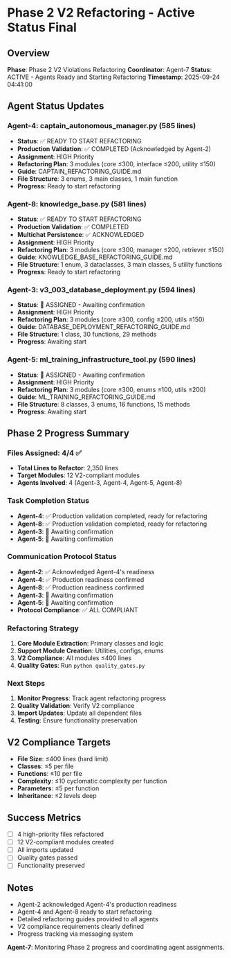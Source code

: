 # Phase 2 V2 Refactoring - Active Status Final

## Overview
**Phase**: Phase 2 V2 Violations Refactoring
**Coordinator**: Agent-7
**Status**: ACTIVE - Agents Ready and Starting Refactoring
**Timestamp**: 2025-09-24 04:41:00

## Agent Status Updates

### Agent-4: captain_autonomous_manager.py (585 lines)
- **Status**: ✅ READY TO START REFACTORING
- **Production Validation**: ✅ COMPLETED (Acknowledged by Agent-2)
- **Assignment**: HIGH Priority
- **Refactoring Plan**: 3 modules (core ≤300, interface ≤200, utility ≤150)
- **Guide**: CAPTAIN_REFACTORING_GUIDE.md
- **File Structure**: 3 enums, 3 main classes, 1 main function
- **Progress**: Ready to start refactoring

### Agent-8: knowledge_base.py (581 lines)
- **Status**: ✅ READY TO START REFACTORING
- **Production Validation**: ✅ COMPLETED
- **Multichat Persistence**: ✅ ACKNOWLEDGED
- **Assignment**: HIGH Priority
- **Refactoring Plan**: 3 modules (core ≤300, manager ≤200, retriever ≤150)
- **Guide**: KNOWLEDGE_BASE_REFACTORING_GUIDE.md
- **File Structure**: 1 enum, 3 dataclasses, 3 main classes, 5 utility functions
- **Progress**: Ready to start refactoring

### Agent-3: v3_003_database_deployment.py (594 lines)
- **Status**: 🔄 ASSIGNED - Awaiting confirmation
- **Assignment**: HIGH Priority
- **Refactoring Plan**: 3 modules (core ≤300, config ≤200, utils ≤150)
- **Guide**: DATABASE_DEPLOYMENT_REFACTORING_GUIDE.md
- **File Structure**: 1 class, 30 functions, 29 methods
- **Progress**: Awaiting start

### Agent-5: ml_training_infrastructure_tool.py (590 lines)
- **Status**: 🔄 ASSIGNED - Awaiting confirmation
- **Assignment**: HIGH Priority
- **Refactoring Plan**: 3 modules (core ≤300, enums ≤100, utils ≤200)
- **Guide**: ML_TRAINING_REFACTORING_GUIDE.md
- **File Structure**: 8 classes, 3 enums, 16 functions, 15 methods
- **Progress**: Awaiting start

## Phase 2 Progress Summary

### Files Assigned: 4/4 ✅
- **Total Lines to Refactor**: 2,350 lines
- **Target Modules**: 12 V2-compliant modules
- **Agents Involved**: 4 (Agent-3, Agent-4, Agent-5, Agent-8)

### Task Completion Status
- **Agent-4**: ✅ Production validation completed, ready for refactoring
- **Agent-8**: ✅ Production validation completed, ready for refactoring
- **Agent-3**: 🔄 Awaiting confirmation
- **Agent-5**: 🔄 Awaiting confirmation

### Communication Protocol Status
- **Agent-2**: ✅ Acknowledged Agent-4's readiness
- **Agent-4**: ✅ Production readiness confirmed
- **Agent-8**: ✅ Production readiness confirmed
- **Agent-3**: 🔄 Awaiting confirmation
- **Agent-5**: 🔄 Awaiting confirmation
- **Protocol Compliance**: ✅ ALL COMPLIANT

### Refactoring Strategy
1. **Core Module Extraction**: Primary classes and logic
2. **Support Module Creation**: Utilities, configs, enums
3. **V2 Compliance**: All modules ≤400 lines
4. **Quality Gates**: Run `python quality_gates.py`

### Next Steps
1. **Monitor Progress**: Track agent refactoring progress
2. **Quality Validation**: Verify V2 compliance
3. **Import Updates**: Update all dependent files
4. **Testing**: Ensure functionality preservation

## V2 Compliance Targets
- **File Size**: ≤400 lines (hard limit)
- **Classes**: ≤5 per file
- **Functions**: ≤10 per file
- **Complexity**: ≤10 cyclomatic complexity per function
- **Parameters**: ≤5 per function
- **Inheritance**: ≤2 levels deep

## Success Metrics
- [ ] 4 high-priority files refactored
- [ ] 12 V2-compliant modules created
- [ ] All imports updated
- [ ] Quality gates passed
- [ ] Functionality preserved

## Notes
- Agent-2 acknowledged Agent-4's production readiness
- Agent-4 and Agent-8 ready to start refactoring
- Detailed refactoring guides provided to all agents
- V2 compliance requirements clearly defined
- Progress tracking via messaging system

**Agent-7**: Monitoring Phase 2 progress and coordinating agent assignments.




